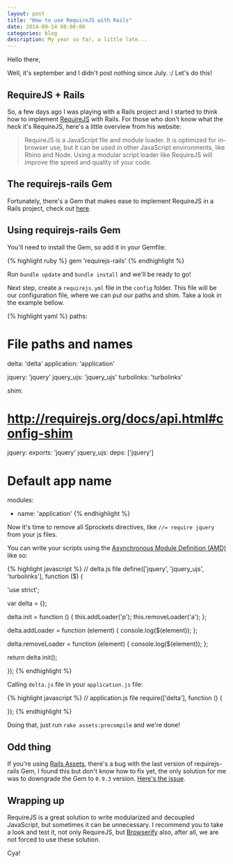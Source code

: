 ```yaml
---
layout: post
title: "How to use RequireJS with Rails"
date: 2014-09-14 08:00:00
categories: blog
description: My year so far, a little late...
---
```


Hello there,

Well, it's september and I didn't post nothing since July. :/ Let's do this!

## RequireJS + Rails

So, a few days ago I was playing with a Rails project and I started to think how to implement <a href="http://requirejs.org/" target="_blank">RequireJS</a> with Rails. For those who don't know what the heck it's RequireJS, here's a little overview from his website:

> RequireJS is a JavaScript file and module loader. It is optimized for in-browser use, but it can be used in other JavaScript environments, like Rhino and Node. Using a modular script loader like RequireJS will improve the speed and quality of your code.

## The requirejs-rails Gem

Fortunately, there's a Gem that makes ease to implement RequireJS in a Rails project, check out <a href="https://github.com/jwhitley/requirejs-rails" target="_blank">here</a>.

## Using requirejs-rails Gem

You'll need to install the Gem, so add it in your Gemfile:

{% highlight ruby %}
gem 'requirejs-rails'
{% endhighlight %}

Run `bundle update` and `bundle install` and we'll be ready to go!

Next step, create a `requirejs.yml` file in the `config` folder. This file will be our configuration file, where we can put our paths and shim. Take a look in the example bellow.

{% highlight yaml %}
paths:
  # File paths and names
  delta: 'delta'
  application: 'application'

  jquery: 'jquery'
  jquery_ujs: 'jquery_ujs'
  turbolinks: 'turbolinks'

shim:
  # http://requirejs.org/docs/api.html#config-shim
  jquery:
    exports: 'jquery'
  jquery_ujs:
    deps: ['jquery']

# Default app name
modules:
  - name: 'application'
{% endhighlight %}

Now it's time to remove all Sprockets directives, like `//= require jquery` from your js files.

You can write your scripts using the <a href="https://github.com/amdjs/amdjs-api/blob/master/AMD.md" target="_blank">Asynchronous Module Definition (AMD)</a> like so:

{% highlight javascript %}
// delta.js file
define(['jquery', 'jquery_ujs', 'turbolinks'], function ($) {

  'use strict';

  var delta = {};

  delta.init = function () {
    this.addLoader('p');
    this.removeLoader('a');
  };

  delta.addLoader = function (element) {
    console.log($(element));
  };

  delta.removeLoader = function (element) {
    console.log($(element));
  };

  return delta.init();

});
{% endhighlight %}

Calling `delta.js` file in your `application.js` file:

{% highlight javascript %}
// application.js file
require(['delta'], function () {

});
{% endhighlight %}

Doing that, just run `rake assets:precompile` and we're done!

## Odd thing

If you're using <a href="https://rails-assets.org/" target="_blank">Rails Assets</a>, there's a bug with the last version of requirejs-rails Gem, I found this but don't know how to fix yet, the only solution for me was to downgrade the Gem to `0.9.3` version. <a href="https://github.com/jwhitley/requirejs-rails/issues/188" target="_blank">Here's the issue</a>.

## Wrapping up

RequireJS is a great solution to write modularized and decoupled JavaScript, but sometimes it can be unnecessary. I recommend you to take a look and test it, not only RequireJS, but <a href="http://browserify.org/" target="_blank">Browserify</a> also, after all, we are not forced to use these solution.

Cya!
